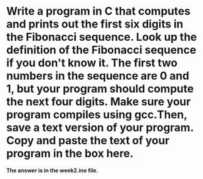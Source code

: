 # Write a program in C that computes and prints out the first six digits in the Fibonacci sequence. Look up the definition of the Fibonacci sequence if you don't know it. The first two numbers in the sequence are 0 and 1, but your program should compute the next four digits. Make sure your program compiles using gcc.Then, save a text version of your program. Copy and paste the text of your program in the box here.

**The answer is in the week2.ino file.**
